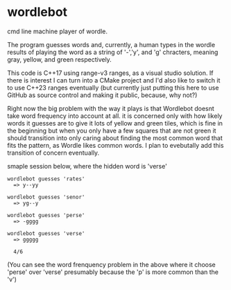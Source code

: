 # wordlebot
cmd line machine player of wordle.

The program guesses words and, currently, a human types in the wordle results of playing the word as a string of '-','y', and 'g' chracters, meaning gray, yellow, and green respectively.

This code is C++17 using range-v3 ranges, as a visual studio solution. If there is interest I can turn into a CMake project and I'd also like to switch it to use C++23 ranges eventually (but currently just putting this here to use GitHub as source control and making it public, because, why not?)

Right now the big problem with the way it plays is that Wordlebot doesnt take word frequency into account at all. it is concerned only with how likely words it guesses are to give it lots of yellow and green tiles, which is fine in the beginning but when you only have a few squares that are not green it should transition into only caring about finding the most common word that fits the pattern, as Wordle likes common words. I plan to evebutally add this transition of concern eventually.

smaple session below, where the hidden word is 'verse'

```
wordlebot guesses 'rates'
  => y--yy

wordlebot guesses 'senor'
  => yg--y

wordlebot guesses 'perse'
  => -gggg

wordlebot guesses 'verse'
  => ggggg

  4/6
```

(You can see the word frenquency problem in the above where it choose 'perse' over 'verse' presumably because the 'p' is more common than the 'v')
